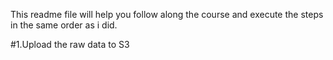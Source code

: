 This readme file will help you follow along the course and execute the steps in the same order as i did. 

#1.Upload the raw data to S3

